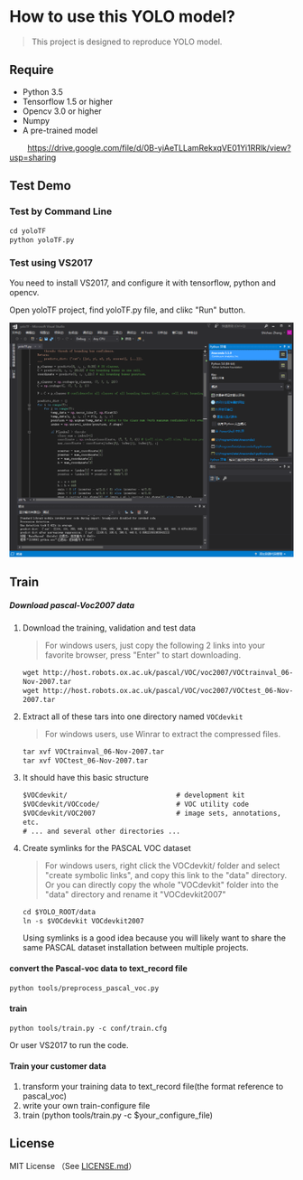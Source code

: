 # How to use this YOLO model?

> This project is designed to reproduce YOLO model. 



## Require 

- Python 3.5 
- Tensorflow 1.5 or higher
- Opencv 3.0 or higher
- Numpy
- A pre-trained model

&emsp;&emsp; https://drive.google.com/file/d/0B-yiAeTLLamRekxqVE01Yi1RRlk/view?usp=sharing



## Test Demo

### Test by Command Line

```shell
cd yoloTF
python yoloTF.py
```

### Test using VS2017

You need to install VS2017, and configure it with tensorflow, python and opencv.

Open yoloTF project, find yoloTF.py file, and clikc "Run" button.

![](yoloTF/vs2017.png)

## Train 

##### Download pascal-Voc2007 data

1. Download the training, validation and test data

   > For windows users, just copy the following 2 links into your favorite browser, press "Enter" to start downloading.

   ```
   wget http://host.robots.ox.ac.uk/pascal/VOC/voc2007/VOCtrainval_06-Nov-2007.tar
   wget http://host.robots.ox.ac.uk/pascal/VOC/voc2007/VOCtest_06-Nov-2007.tar

   ```

2. Extract all of these tars into one directory named `VOCdevkit`

   > For windows users, use Winrar to extract the compressed files.

   ```
   tar xvf VOCtrainval_06-Nov-2007.tar
   tar xvf VOCtest_06-Nov-2007.tar

   ```

3. It should have this basic structure

   ```
   $VOCdevkit/                           # development kit
   $VOCdevkit/VOCcode/                   # VOC utility code
   $VOCdevkit/VOC2007                    # image sets, annotations, etc.
   # ... and several other directories ...
   ```

4. Create symlinks for the PASCAL VOC dataset

   > For windows users, right click the VOCdevkit/ folder and select "create symbolic links", and copy this link to the "data" directory. Or you can directly copy the whole "VOCdevkit" folder into the "data" directory and rename it "VOCdevkit2007"

   ```
   cd $YOLO_ROOT/data
   ln -s $VOCdevkit VOCdevkit2007
   ```

   Using symlinks is a good idea because you will likely want to share the same PASCAL dataset installation between multiple projects.

#### convert the Pascal-voc data to text_record file

```
python tools/preprocess_pascal_voc.py
```

#### train

```
python tools/train.py -c conf/train.cfg
```

Or user VS2017 to run the code.

#### Train your customer data

1. transform your training data to text_record file(the format reference to pascal_voc)
2. write your own train-configure file
3. train (python tools/train.py -c $your_configure_file)

## License

MIT License （See [LICENSE.md](LICENSE.md)）